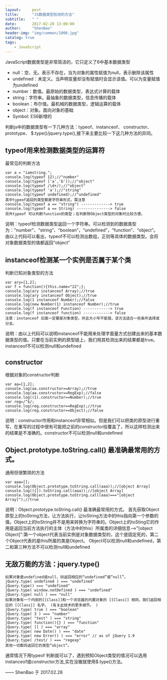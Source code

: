 ```yaml
---
layout:     post
title:      "JS数据类型检测的方法"
subtitle:   " "
date:       2017-02-28 13:00:00
author:     "ShenBao"
header-img: "img/common/1006.jpg"
catalog: true
tags:
    - JavaScript
---
```



JavaScript数据类型是非常简洁的，它只定义了6中基本数据类型

- null：空、无。表示不存在，当为对象的属性赋值为null，表示删除该属性
- undefined：未定义。当声明变量却没有赋值时会显示该值。可以为变量赋值为undefined
- number：数值。最原始的数据类型，表达式计算的载体
- string：字符串。最抽象的数据类型，信息传播的载体
- boolean：布尔值。最机械的数据类型，逻辑运算的载体
- object：对象。面向对象的基础
- Symbol: ES6新增的


判断js中的数据类型有一下几种方法：typeof、instanceof、 constructor、 prototype、 $.type()/jquery.type(),接下来主要比较一下这几种方法的异同。


## typeof用来检测数据类型的运算符

最常见的判断方法

```
var a = "iamstring.";
console.log(typeof 12);//"number"
console.log(typeof ['a','b']);//"object"
console.log(typeof /\d+/);//"object"
console.log(typeof 'a');//"string"
console.log(typeof undefined);//"undefined"
其中typeof返回的类型都是字符串形式，需注意
console.log(typeof a == "string") -------------> true
console.log(typeof a == String) ---------------> false
另外typeof 可以判断function的类型；在判断除Object类型的对象时比较方便。
```
说明：typeof检测数据类型返回一个字符串。可以检测到的数据类型为："number"、“string”、“boolean”，“undefined”，“function”、“object”。由以上代码可以看出，typeof不可以检测出数组，正则等具体的数据类型。会将对象数据类型的值都返回“object”

## instanceof检测某一个实例是否属于某个类

判断已知对象类型的方法

```
var ary=[1,2]; 
var f = function(){this.name="22";};
console.log(ary instanceof Array);//true
console.log(ary instanceof Object);//true
console.log(1 instanceof Number);//false
console.log(new Number(1) instanceof Number);//true
console.log(f instanceof Function) ------------> true
console.log(f instanceof function) ------------> false
注意：instanceof 后面一定要是对象类型，并且大小写不能错，该方法适合一些条件选择或分支。
```
说明：由以上代码可以说明instanceof不能用来处理字面量方式创建出来的基本数据类型的值。只要在当前实例的原型链上，我们用其检测出来的结果都是true。instanceof不可以检测null和undefined


## constructor

根据对象的constructor判断

```
var aa=[1,2];
console.log(aa.constructor==Array);//true
console.log(aa.constructor==RegExp);//false
console.log((1).constructor==Number);//true
var reg=/^$/;
console.log(reg.constructor==RegExp);//true
console.log(reg.constructor==Object);//false
```
说明：constructor作用和instanceof非常相似。但是我们可以把类的原型进行重写，在重写的过程中很有可能把之前的constructor给覆盖了，所以这样检测出来的结果是不准确的。constructor不可以检测null和undefined



## Object.prototype.toString.call() 最准确最常用的方式。

通用但很繁琐的方法

```
var aaa=[];
console.log(Object.prototype.toString.call(aaa));//[object Array]
console.log(({}).toString.call(aaa));//[object Array]
console.log(Object.prototype.toString.call(aaa)==="[object Array]");//true
```

说明：Object.prototype.toString.call() 最准确最常用的方式。 首先获取Object原型上的toString方法，让方法执行，让toString方法中的this指向第一个参数的值。Object上的toString并不是用来转换为字符串的。Object上的toSting它的作用是返回当前方法执行的主体（方法中的this）所属类的详细信息——>"[object Object]":第一个object代表当前实例是对象数据类型的，这个是固定死的，第二个Object代表的是this所属的类是Object。 Object可以检测null和undefined，第二和第三种方法不可以检测null和undefined


## 无敌万能的方法：jquery.type()

```
如果对象是undefined或null，则返回相应的“undefined”或“null”。
jQuery.type( undefined ) === "undefined"
jQuery.type() === "undefined"
jQuery.type( window.notDefined ) === "undefined"
jQuery.type( null ) === "null"
如果对象有一个内部的[[Class]]和一个浏览器的内置对象的 [[Class]] 相同，我们返回相应的 [[Class]] 名字。 (有关此技术的更多细节。 )
jQuery.type( true ) === "boolean"
jQuery.type( 3 ) === "number"
jQuery.type( "test" ) === "string"
jQuery.type( function(){} ) === "function"
jQuery.type( [] ) === "array"
jQuery.type( new Date() ) === "date"
jQuery.type( new Error() ) === "error" // as of jQuery 1.9
jQuery.type( /test/ ) === "regexp"
其他一切都将返回它的类型“object”。
```

通常情况下用typeof 判断就可以了，遇到预知Object类型的情况可以选用instanceof或constructor方法,实在没辙就使用$.type()方法。


—— ShenBao 于 2017.02.28
